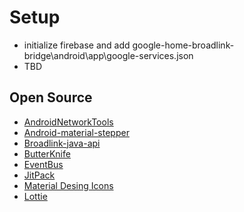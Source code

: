 # Setup
- initialize firebase and add google-home-broadlink-bridge\android\app\google-services.json
- TBD



## Open Source
- [AndroidNetworkTools](https://github.com/stealthcopter/AndroidNetworkTools)
- [Android-material-stepper](https://github.com/stepstone-tech/android-material-stepper)
- [Broadlink-java-api](https://github.com/mob41/broadlink-java-api)
- [ButterKnife](https://github.com/JakeWharton/butterknife)
- [EventBus](https://github.com/greenrobot/EventBus)
- [JitPack](https://github.com/jitpack/jitpack.io)
- [Material Desing Icons](https://materialdesignicons.com/)
- [Lottie](https://github.com/airbnb/lottie-android)